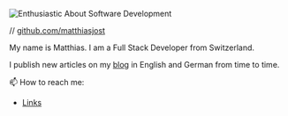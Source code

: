 ![Enthusiastic About Software Development](https://user-images.githubusercontent.com/8178852/199311784-d0fb07ec-e6f4-4f3f-ab04-7b01afd36b80.jpg)


// [github.com/matthiasjost](https://www.github.com/matthiasjost) 

My name is Matthias. I am a Full Stack Developer from Switzerland.

I publish new articles on my [blog](https://www.matthias-jost.ch) in English and German from time to time.

📫 How to reach me: 
* [Links](https://matthiasjost.bio.link)

